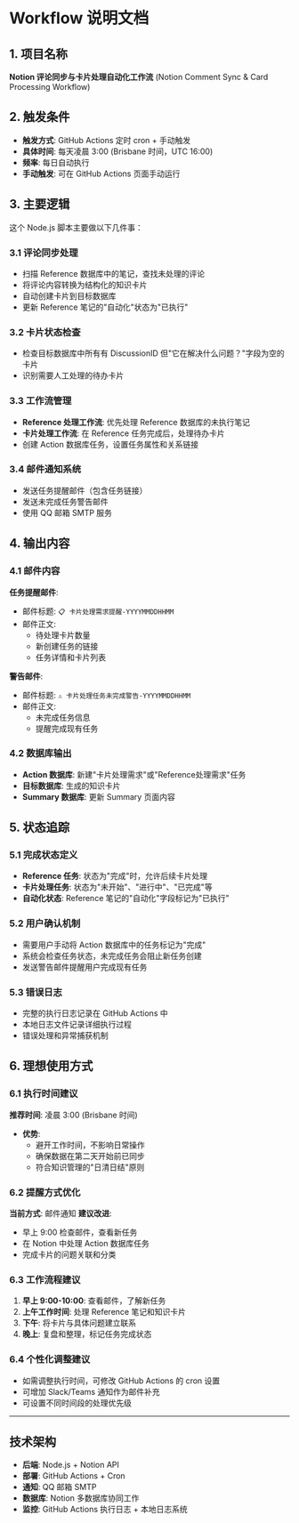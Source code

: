 # Workflow 说明文档

## 1. 项目名称
**Notion 评论同步与卡片处理自动化工作流** (Notion Comment Sync & Card Processing Workflow)

## 2. 触发条件
- **触发方式**: GitHub Actions 定时 cron + 手动触发
- **具体时间**: 每天凌晨 3:00 (Brisbane 时间，UTC 16:00)
- **频率**: 每日自动执行
- **手动触发**: 可在 GitHub Actions 页面手动运行

## 3. 主要逻辑
这个 Node.js 脚本主要做以下几件事：

### 3.1 评论同步处理
- 扫描 Reference 数据库中的笔记，查找未处理的评论
- 将评论内容转换为结构化的知识卡片
- 自动创建卡片到目标数据库
- 更新 Reference 笔记的"自动化"状态为"已执行"

### 3.2 卡片状态检查
- 检查目标数据库中所有有 DiscussionID 但"它在解决什么问题？"字段为空的卡片
- 识别需要人工处理的待办卡片

### 3.3 工作流管理
- **Reference 处理工作流**: 优先处理 Reference 数据库的未执行笔记
- **卡片处理工作流**: 在 Reference 任务完成后，处理待办卡片
- 创建 Action 数据库任务，设置任务属性和关系链接

### 3.4 邮件通知系统
- 发送任务提醒邮件（包含任务链接）
- 发送未完成任务警告邮件
- 使用 QQ 邮箱 SMTP 服务

## 4. 输出内容

### 4.1 邮件内容
**任务提醒邮件**:
- 邮件标题: `📋 卡片处理需求提醒-YYYYMMDDHHMM`
- 邮件正文: 
  - 待处理卡片数量
  - 新创建任务的链接
  - 任务详情和卡片列表

**警告邮件**:
- 邮件标题: `⚠️ 卡片处理任务未完成警告-YYYYMMDDHHMM`
- 邮件正文:
  - 未完成任务信息
  - 提醒完成现有任务

### 4.2 数据库输出
- **Action 数据库**: 新建"卡片处理需求"或"Reference处理需求"任务
- **目标数据库**: 生成的知识卡片
- **Summary 数据库**: 更新 Summary 页面内容

## 5. 状态追踪

### 5.1 完成状态定义
- **Reference 任务**: 状态为"完成"时，允许后续卡片处理
- **卡片处理任务**: 状态为"未开始"、"进行中"、"已完成"等
- **自动化状态**: Reference 笔记的"自动化"字段标记为"已执行"

### 5.2 用户确认机制
- 需要用户手动将 Action 数据库中的任务标记为"完成"
- 系统会检查任务状态，未完成任务会阻止新任务创建
- 发送警告邮件提醒用户完成现有任务

### 5.3 错误日志
- 完整的执行日志记录在 GitHub Actions 中
- 本地日志文件记录详细执行过程
- 错误处理和异常捕获机制

## 6. 理想使用方式

### 6.1 执行时间建议
**推荐时间**: 凌晨 3:00 (Brisbane 时间)
- **优势**: 
  - 避开工作时间，不影响日常操作
  - 确保数据在第二天开始前已同步
  - 符合知识管理的"日清日结"原则

### 6.2 提醒方式优化
**当前方式**: 邮件通知
**建议改进**:
- 早上 9:00 检查邮件，查看新任务
- 在 Notion 中处理 Action 数据库任务
- 完成卡片的问题关联和分类

### 6.3 工作流程建议
1. **早上 9:00-10:00**: 查看邮件，了解新任务
2. **上午工作时间**: 处理 Reference 笔记和知识卡片
3. **下午**: 将卡片与具体问题建立联系
4. **晚上**: 复盘和整理，标记任务完成状态

### 6.4 个性化调整建议
- 如需调整执行时间，可修改 GitHub Actions 的 cron 设置
- 可增加 Slack/Teams 通知作为邮件补充
- 可设置不同时间段的处理优先级

---

## 技术架构
- **后端**: Node.js + Notion API
- **部署**: GitHub Actions + Cron
- **通知**: QQ 邮箱 SMTP
- **数据库**: Notion 多数据库协同工作
- **监控**: GitHub Actions 执行日志 + 本地日志系统


